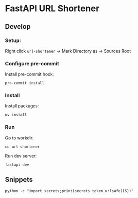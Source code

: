 # FastAPI URL Shortener

## Develop

### Setup:

Right click `url-shortener` -> Mark Directory as -> Sources Root

### Configure pre-commit

Install pre-commit hook:
```shell
pre-commit install
```

### Install

Install packages:
```shell
uv install
```

### Run

Go to workdir:
```shell
cd url-shortener
```

Run dev server:
```shell
fastapi dev
```

## Snippets

```shell
python -c "import secrets;print(secrets.token_urlsafe(16))"
```
